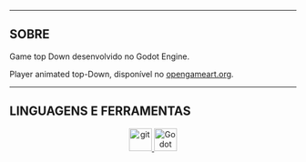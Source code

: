 <hr><h2 align="left">SOBRE</h2>
<p align="left">
    Game top Down desenvolvido no Godot Engine.  
</p>

<p align="left">
  Player animated top-Down, disponível no <a href="https://opengameart.org/content/animated-top-down-survivor-player"> opengameart.org</a>.
</p>

<hr><h2 align="left">LINGUAGENS E FERRAMENTAS</h2>
<p align="center">
    <a href="https://git-scm.com/" target="_blank" rel="noreferrer">
        <img src="https://www.vectorlogo.zone/logos/git-scm/git-scm-icon.svg" alt="git" width="40" height="40"/>
    </a>
    <a href="https://godotengine.org/" target="_blank" rel="noreferrer">
        <img src="https://godotengine.org/assets/favicon.svg" alt="Godot Engine" width="40" height="40"/>
    </a>
</p>